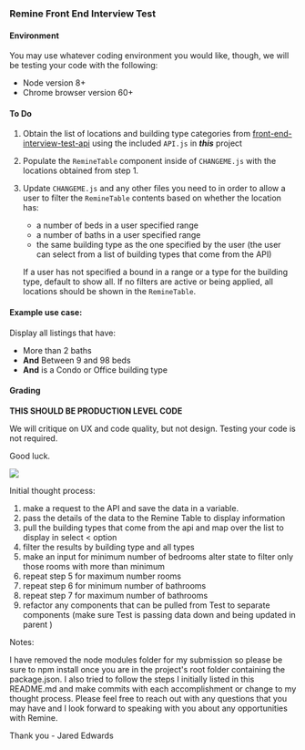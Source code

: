 ### Remine Front End Interview Test

#### Environment

You may use whatever coding environment you would like, though, we will be testing your code with the following:

- Node version 8+ 
- Chrome browser version 60+

#### To Do

1. Obtain the list of locations and building type categories from [front-end-interview-test-api](https://github.com/remineapp/front-end-interview-test-api) using the included `API.js` in **_this_** project
2. Populate the `RemineTable` component inside of `CHANGEME.js` with the locations obtained from step 1.
3. Update `CHANGEME.js` and any other files you need to in order to allow a user to filter the `RemineTable` contents based on whether the location has:
    * a number of beds in a user specified range
    * a number of baths in a user specified range
    * the same building type as the one specified by the user (the user can select from a list of building types that come from the API)

    If a user has not specified a bound in a range or a type for the building type, default to show all. If no filters are active or being applied, all locations should be shown in the `RemineTable`. 
    
#### Example use case:
Display all listings that have:
   * More than 2 baths
   * **And** Between 9 and 98 beds
   * **And** is a Condo or Office building type

#### Grading

**THIS SHOULD BE PRODUCTION LEVEL CODE** 

We will critique on UX and code quality, but not design. Testing your code is not required.

Good luck.

![](https://media.giphy.com/media/26DOs997h6fgsCthu/giphy.gif)


Initial thought process:

1. make a request to the API and save the data in a variable.
2. pass the details of the data to the Remine Table to display information 
3. pull the building types that come from the api and map over the list to display in select < option
4. filter the results by building type and all types 
5. make an input for minimum number of bedrooms alter state to filter only those rooms with more than minimum
6. repeat step 5 for maximum number rooms
7. repeat step 6 for minimum number of bathrooms
8. repeat step 7 for maximum number of bathrooms
9. refactor any components that can be pulled from Test to separate components (make sure Test is passing data down and being updated in parent )

Notes:

I have removed the node modules folder for my submission so please be sure to npm install once you are in the project's root folder containing the package.json. 
I also tried to follow the steps I initially listed in this README.md and make commits with each accomplishment or change to my thought process. Please feel free to reach out with any questions that you may have and I look forward to speaking with you about any opportunities with Remine.

Thank you - Jared Edwards
